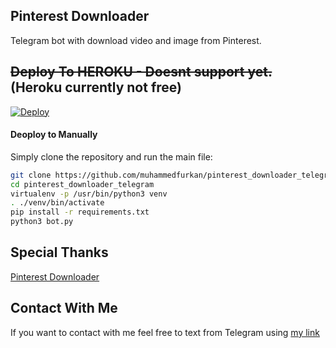 ## Pinterest Downloader

Telegram bot with download video and image from Pinterest.


## ~~Deploy To HEROKU - Doesnt support yet.~~ (Heroku currently not free)

[![Deploy](https://www.herokucdn.com/deploy/button.svg)](https://heroku.com/deploy?template=https://github.com/StormBeatz/pinterest_downloader_telegram)

#### Deoploy to Manually
Simply clone the repository and run the main file:
```sh
git clone https://github.com/muhammedfurkan/pinterest_downloader_telegram.git
cd pinterest_downloader_telegram
virtualenv -p /usr/bin/python3 venv
. ./venv/bin/activate
pip install -r requirements.txt
python3 bot.py
```

## Special Thanks 

[Pinterest Downloader](https://github.com/kamronbek29/pinterst_downloader)


## Contact With Me 

If you want to contact with me feel free to text from Telegram using [my link](https://t.me/By_Azade)
